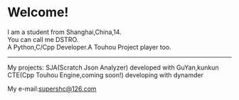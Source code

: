 # Welcome!
I am a student from Shanghai,China,14.  
You can call me DSTRO.   
A Python,C/Cpp Developer.A Touhou Project player too.    

---
  
My projects: SJA(Scratch Json Analyzer) developed with GuYan,kunkun  
CTE(Cpp Touhou Engine,coming soon!) developing with dynamder   
  
My e-mail:supershc@126.com
